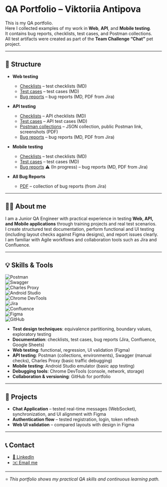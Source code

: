 # QA Portfolio – Viktoriia Antipova  

This is my QA portfolio.  
Here I collected examples of my work in **Web**, **API**, and **Mobile testing**.  
It contains bug reports, checklists, test cases, and Postman collections.  
All test artifacts were created as part of the **Team Challenge “Chat”** pet project.  


---

## 📂 Structure  

- **Web testing**  
  - [Checklists](./Web%20testing/Checklists) – test checklists (MD)  
  - [Test cases](./Web%20testing/TestCases) – test cases (MD)  
  - [Bug reports](./Web%20testing/BugReports) – bug reports (MD, PDF from Jira)  

- **API testing**  
  - [Checklists](./API%20testing/Checklists) – API checklists (MD)  
  - [Test cases](./API%20testing/Test%20cases) – API test cases (MD)  
  - [Postman collections](./API%20testing/PostmanCollections) – JSON collection, public Postman link, screenshots (PDF)  
  - [Bug reports](./API%20testing/Bug%20reports) – bug reports (MD, PDF from Jira)  

- **Mobile testing**  
  - [Checklists](./Mobile%20testing/Checklists) – test checklists (MD)  
  - [Test cases](./Mobile%20testing/TestCases) – test cases (MD)   
  - [Bug reports](./Mobile%20testing/Bug%20reports) ⚠️ (In progress) – bug reports (MD, PDF from Jira)


- **All Bug Reports**
  - [PDF](./All%20Bug%20Reports/PDF) – collection of bug reports (from Jira)
 

---

## 👩‍💻 About me  
I am a Junior QA Engineer with practical experience in testing **Web, API, and Mobile applications** through training projects and real test scenarios.  
I create structured test documentation, perform functional and UI testing (including layout checks against Figma designs), and report issues clearly.  
I am familiar with Agile workflows and collaboration tools such as Jira and Confluence.  

---

## 💡 Skills & Tools  

![Postman](https://img.shields.io/badge/Postman-FF6C37?style=for-the-badge&logo=postman&logoColor=white)  
![Swagger](https://img.shields.io/badge/Swagger-85EA2D?style=for-the-badge&logo=swagger&logoColor=black)  
![Charles Proxy](https://img.shields.io/badge/Charles%20Proxy-4285F4?style=for-the-badge&logo=google-chrome&logoColor=white)  
![Android Studio](https://img.shields.io/badge/Android%20Studio-3DDC84?style=for-the-badge&logo=android-studio&logoColor=white)  
![Chrome DevTools](https://img.shields.io/badge/Chrome%20DevTools-4285F4?style=for-the-badge&logo=google-chrome&logoColor=white)  
![Jira](https://img.shields.io/badge/Jira-0052CC?style=for-the-badge&logo=jira&logoColor=white)  
![Confluence](https://img.shields.io/badge/Confluence-172B4D?style=for-the-badge&logo=confluence&logoColor=white)  
![Figma](https://img.shields.io/badge/Figma-F24E1E?style=for-the-badge&logo=figma&logoColor=white)  
![GitHub](https://img.shields.io/badge/GitHub-181717?style=for-the-badge&logo=github&logoColor=white)  

- **Test design techniques**: equivalence partitioning, boundary values, exploratory testing  
- **Documentation**: checklists, test cases, bug reports (Jira, Confluence, Google Sheets)  
- **Web testing**: functional, regression, UI validation (Figma)  
- **API testing**: Postman (collections, environments), Swagger (manual checks), Charles Proxy (basic traffic debugging)  
- **Mobile testing**: Android Studio emulator (basic app testing)  
- **Debugging tools**: Chrome DevTools (console, network, storage)  
- **Collaboration & versioning**: GitHub for portfolio  

---

## 📝 Projects  
- **Chat Application** – tested real-time messages (WebSocket), synchronization, and UI alignment with Figma  
- **Authentication flow** – tested registration, login, token refresh  
- **Web UI validation** – compared layouts with design in Figma  

---


## 📞 Contact
- [🔗 LinkedIn](https://www.linkedin.com/in/victoriia-antipova-b595a6329/)
- [✉️ Email me](mailto:antipova.viktoriia.qa.en@gmail.com)


---

⭐ *This portfolio shows my practical QA skills and continuous learning path.*  

